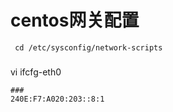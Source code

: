 # centos网关配置
```
 cd /etc/sysconfig/network-scripts
```
###
vi ifcfg-eth0
```
### 
240E:F7:A020:203::8:1
```
 
